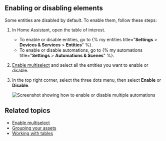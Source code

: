 ## Enabling or disabling elements

Some entities are disabled by default. To enable them, follow these steps:

1. In Home Assistant, open the table of interest.
   - To enable or disable entities, go to {% my entities title="**Settings** > **Devices & Services** > **Entities**" %}.
   - To enable or disable automations, go to {% my automations title="**Settings** > **Automations & Scenes**" %}.
2. [Enable multiselect](/docs/organizing/filtering) and select all the entities you want to enable or disable.
3. In the top right corner, select the three dots menu, then select **Enable** or **Disable**.

   ![Screenshot showing how to enable or disable multiple automations](/images/organizing/enable_disable.png)

## Related topics

- [Enable multiselect](/docs/organizing/filtering)
- [Grouping your assets](/docs/organizing/)
- [Working with tables](/docs/organizing/filtering)
